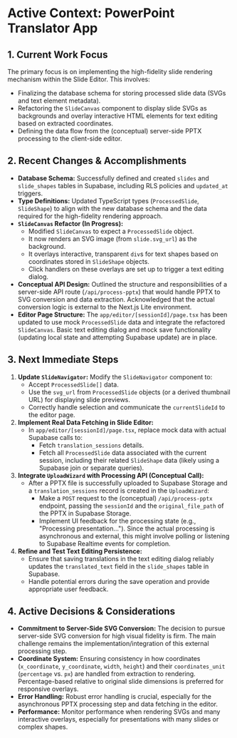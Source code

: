 # Active Context: PowerPoint Translator App

## 1. Current Work Focus
The primary focus is on implementing the high-fidelity slide rendering mechanism within the Slide Editor. This involves:
- Finalizing the database schema for storing processed slide data (SVGs and text element metadata).
- Refactoring the `SlideCanvas` component to display slide SVGs as backgrounds and overlay interactive HTML elements for text editing based on extracted coordinates.
- Defining the data flow from the (conceptual) server-side PPTX processing to the client-side editor.

## 2. Recent Changes & Accomplishments
- **Database Schema:** Successfully defined and created `slides` and `slide_shapes` tables in Supabase, including RLS policies and `updated_at` triggers.
- **Type Definitions:** Updated TypeScript types (`ProcessedSlide`, `SlideShape`) to align with the new database schema and the data required for the high-fidelity rendering approach.
- **`SlideCanvas` Refactor (In Progress):**
    - Modified `SlideCanvas` to expect a `ProcessedSlide` object.
    - It now renders an SVG image (from `slide.svg_url`) as the background.
    - It overlays interactive, transparent `div`s for text shapes based on coordinates stored in `SlideShape` objects.
    - Click handlers on these overlays are set up to trigger a text editing dialog.
- **Conceptual API Design:** Outlined the structure and responsibilities of a server-side API route (`/api/process-pptx`) that would handle PPTX to SVG conversion and data extraction. Acknowledged that the actual conversion logic is external to the Next.js Lite environment.
- **Editor Page Structure:** The `app/editor/[sessionId]/page.tsx` has been updated to use mock `ProcessedSlide` data and integrate the refactored `SlideCanvas`. Basic text editing dialog and mock save functionality (updating local state and attempting Supabase update) are in place.

## 3. Next Immediate Steps
1.  **Update `SlideNavigator`:** Modify the `SlideNavigator` component to:
    - Accept `ProcessedSlide[]` data.
    - Use the `svg_url` from `ProcessedSlide` objects (or a derived thumbnail URL) for displaying slide previews.
    - Correctly handle selection and communicate the `currentSlideId` to the editor page.
2.  **Implement Real Data Fetching in Slide Editor:**
    - In `app/editor/[sessionId]/page.tsx`, replace mock data with actual Supabase calls to:
        - Fetch `translation_sessions` details.
        - Fetch all `ProcessedSlide` data associated with the current session, including their related `SlideShape` data (likely using a Supabase join or separate queries).
3.  **Integrate `UploadWizard` with Processing API (Conceptual Call):**
    - After a PPTX file is successfully uploaded to Supabase Storage and a `translation_sessions` record is created in the `UploadWizard`:
        - Make a `POST` request to the (conceptual) `/api/process-pptx` endpoint, passing the `sessionId` and the `original_file_path` of the PPTX in Supabase Storage.
        - Implement UI feedback for the processing state (e.g., "Processing presentation..."). Since the actual processing is asynchronous and external, this might involve polling or listening to Supabase Realtime events for completion.
4.  **Refine and Test Text Editing Persistence:**
    - Ensure that saving translations in the text editing dialog reliably updates the `translated_text` field in the `slide_shapes` table in Supabase.
    - Handle potential errors during the save operation and provide appropriate user feedback.

## 4. Active Decisions & Considerations
- **Commitment to Server-Side SVG Conversion:** The decision to pursue server-side SVG conversion for high visual fidelity is firm. The main challenge remains the implementation/integration of this external processing step.
- **Coordinate System:** Ensuring consistency in how coordinates (`x_coordinate`, `y_coordinate`, `width`, `height`) and their `coordinates_unit` (`percentage` vs. `px`) are handled from extraction to rendering. Percentage-based relative to original slide dimensions is preferred for responsive overlays.
- **Error Handling:** Robust error handling is crucial, especially for the asynchronous PPTX processing step and data fetching in the editor.
- **Performance:** Monitor performance when rendering SVGs and many interactive overlays, especially for presentations with many slides or complex shapes.
